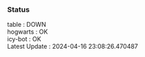 ### Status


table : DOWN  
hogwarts : OK  
icy-bot : OK  
Latest Update : 2024-04-16 23:08:26.470487

